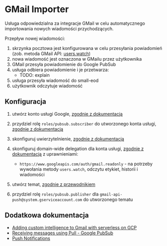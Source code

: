 # GMail Importer

Usługa odpowiedzialna za integracje GMail w celu automatycznego importowania nowych wiadomości przychodzących.

Przepływ nowej wiadomości:

1. skrzynka pocztowa jest konfigurowana w celu przesyłania powiadomień (zob. metoda GMail API: [users.watch](https://developers.google.com/gmail/api/reference/rest/v1/users/watch))
2. nowa wiadomość jest oznaczona w GMailu przez użytkownika
3. GMail przesyła powiadomienie do Google PubSub
4. usługa odbiera powiadomienie i je przetwarza:
    * TODO: explain
5. usługa przesyła wiadomość do small-eod
6. użytkownik odczytuje wiadomość

## Konfiguracja

1. utwórz konto usługi Google, [zgodnie z dokumentacją](https://cloud.google.com/pubsub/docs/authentication)
2. przydziel rolę `roles/pubsub.subscriber` do utworzonego konta usługi, [zgodnie z dokumentacją](https://cloud.google.com/pubsub/docs/access-control)
3. skonfiguruj uwierzytelnienie, [zgodnie z dokumentacją](https://cloud.google.com/docs/authentication/production)
4. skonfiguruj domain-wide delegation dla konta usługi, [zgodnie z dokumentacją](https://developers.google.com/admin-sdk/directory/v1/guides/delegation) z uprawnieniami:

    * `https://www.googleapis.com/auth/gmail.readonly` - na potrzeby wywołania metody `users.watch`, odczytu etykiet, historii i wiadomości

5. utwórz temat, [zgodnie z przewodnikiem](https://cloud.google.com/pubsub/docs/admin)
6. przydziel rolę `roles/pubsub.publisher` dla `gmail-api-push@system.gserviceaccount.com` do utworzonego tematu

## Dodatkowa dokumentacja

* [Adding custom intelligence to Gmail with serverless on GCP](https://cloud.google.com/blog/products/application-development/adding-custom-intelligence-to-gmail-with-serverless-on-gcp)
* [Receiving messages using Pull - Google PubSub](https://cloud.google.com/pubsub/docs/pull)
* [Push Notifications](https://developers.google.com/gmail/api/guides/push)